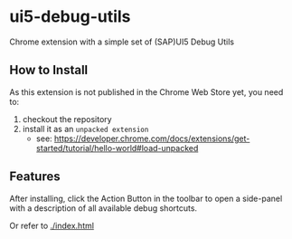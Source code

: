 # ui5-debug-utils
Chrome extension with a simple set of (SAP)UI5 Debug Utils

## How to Install

As this extension is not published in the Chrome Web Store yet, you need to:
1. checkout the repository
2. install it as an `unpacked extension`
    * see: https://developer.chrome.com/docs/extensions/get-started/tutorial/hello-world#load-unpacked

## Features

After installing, click the Action Button in the toolbar to open a side-panel with a
description of all available debug shortcuts.

Or refer to [./index.html](index.html)